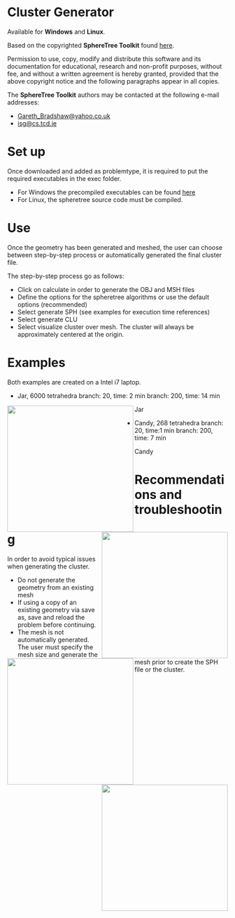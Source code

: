 
# Cluster Generator
Available for __Windows__ and __Linux__.

Based on the copyrighted __SphereTree Toolkit__ found [here](http://isg.cs.tcd.ie/spheretree/).

Permission to use, copy, modify and distribute this software and its
  documentation for educational, research and non-profit purposes, without
  fee, and without a written agreement is hereby granted, provided that the
  above copyright notice and the following paragraphs appear in all copies.

The __SphereTree Toolkit__ authors may be contacted at the following e-mail addresses:
- Gareth_Bradshaw@yahoo.co.uk
- isg@cs.tcd.ie



# Set up
Once downloaded and added as problemtype, it is required to put the required executables in the exec folder.
- For Windows the precompiled executables can be found [here](http://isg.cs.tcd.ie/spheretree/downloads/spheretree-1.0-win32.zip)
- For Linux, the spheretree source code must be compiled.

# Use
Once the geometry has been generated and meshed, the user can choose between step-by-step process or automatically generated the final cluster file.

The step-by-step process go as follows:
- Click on calculate in order to generate the OBJ and MSH files
- Define the options for the spheretree algorithms or use the default options (recommended)
- Select generate SPH (see examples for execution time references)
- Select generate CLU
- Select visualize cluster over mesh. The cluster will always be approximately centered at the origin.

# Examples
Both examples are created on a Intel i7 laptop.

- Jar, 6000 tetrahedra
branch: 20, time: 2 min
branch: 200, time: 14 min

<span>
<img align="left" src="https://github.com/KratosMultiphysics/Kratos/blob/dem-cluster_creation/applications/DEMApplication/custom_problemtype/DEMClusters.gid/jar1.bmp" width="288">

<img align="right" src="https://github.com/KratosMultiphysics/Kratos/blob/dem-cluster_creation/applications/DEMApplication/custom_problemtype/DEMClusters.gid/jar1-1.bmp" width="288">
  Jar
</span>
<br>

- Candy, 268 tetrahedra
branch: 20, time:1 min
branch: 200, time: 7 min

<span>
<img align="left" src="https://github.com/KratosMultiphysics/Kratos/blob/dem-cluster_creation/applications/DEMApplication/custom_problemtype/DEMClusters.gid/candy1.bmp" width="288">

<img align="right" src="https://github.com/KratosMultiphysics/Kratos/blob/dem-cluster_creation/applications/DEMApplication/custom_problemtype/DEMClusters.gid/candy1-1.bmp" width="288">
  Candy
</span>
<br>






# Recommendations and troubleshooting
In order to avoid typical issues when generating the cluster.
- Do not generate the geometry from an existing mesh
- If using a copy of an existing geometry via save as, save and reload the problem before continuing.
- The mesh is not automatically generated. The user must specify the mesh size and generate the mesh prior to create the SPH file or the cluster.


